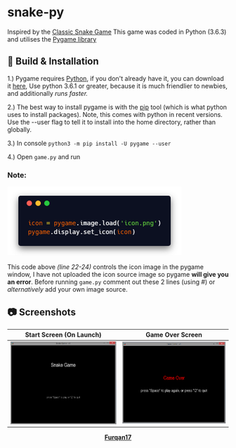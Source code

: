 # snake-py
Inspired by the [Classic Snake Game](https://en.wikipedia.org/wiki/Snake_(video_game_genre))    
This game was coded in Python (3.6.3) and utilises the [Pygame library](https://www.pygame.org/news)  

## :wrench: Build & Installation 
1.) Pygame requires [Python](https://www.python.org/), if you don't already have it, you can download it [here](https://www.python.org/downloads/), Use python 3.6.1 or greater, because it is much friendlier to newbies, and additionally *runs faster.*

2.) The best way to install pygame is with the [pip](https://pip.pypa.io/en/stable/) tool (which is what python uses to install packages). Note, this comes with python in recent versions. Use the --user flag to tell it to install into the home directory, rather than globally.

3.) In console `python3 -m pip install -U pygame --user`  

4.) Open `game.py` and run

### Note:

![img](https://raw.githubusercontent.com/Furqan17/snake-py/master/images/carboncode-icon.png)

This code above *(line 22-24)* controls the icon image in the pygame window, I have not uploaded the icon source image so pygame **will give you an error**. Before running `game.py` comment out these 2 lines (using #) or *alternatively* add your own image source.

## :camera: Screenshots

Start Screen (On Launch)    |  Game Over Screen
:-------------------------:|:-------------------------:
![](https://raw.githubusercontent.com/Furqan17/snake-py/master/src/startscreen.PNG)  |  ![](https://raw.githubusercontent.com/Furqan17/snake-py/master/src/gameover.PNG)

<p align="center">
  <a href="https://github.com/Furqan17"><strong>Furqan17</strong></a>
</p>
